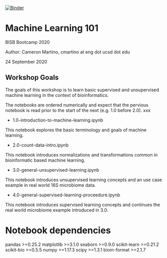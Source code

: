 
[![Binder](https://mybinder.org/badge_logo.svg)](https://mybinder.org/v2/gh/mragsac/BISB-Bootcamp-2020/master)


# Machine Learning 101

BISB Bootcamp 2020

Author: Cameron Martino, cmartino at eng dot ucsd dot edu

24 September 2020

## Workshop Goals

The goals of this workshop is to learn basic supervised and unsupervised machine learning in the context of bioinformatics. 

The notebooks are ordered numerically and expect that the pervious notebook is read prior to the start of the next (e.g. 1.0 before 2.0).
xxx
* 1.0-introduction-to-machine-learning.ipynb

This notebook explores the basic terminology and goals of machine learning. 

* 2.0-count-data-intro.ipynb

This notebook introduces normalizations and transformations common in bioinformatic based machine learning.

* 3.0-general-unsupervised-learning.ipynb

This notebook introduces unsupervised learning concepts and an use case example in real world 16S microbiome data.


* 4.0-general-supervised-learning-proceedure.ipynb

This notebook introduces supervised learning concepts and continues the real world microbiome example introduced in 3.0. 

# Notebook dependencies 

pandas >=0.25.2
matplotlib >=3.1.0
seaborn >=0.9.0
scikit-learn >=0.21.2
scikit-bio >=0.5.5
numpy >=1.17.3
scipy >=1.3.1
biom-format >=2.1.7